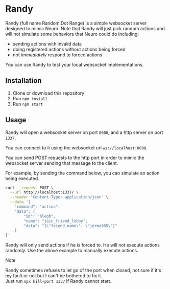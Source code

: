 # Randy

Randy (full name Random Dot Range) is a simple websocket server designed to mimic Neuro. Note that Randy will just pick random actions and will not simulate some behaviors that Neuro could do including:
- sending actions with invalid data
- doing registered actions without actions being forced
- not *immediately* respond to forced actions

You can use Randy to test your local websocket implementations.

## Installation

1. Clone or download this repository
2. Run `npm install`
3. Run `npm start`

## Usage

Randy will open a websocket server on port `8000`, and a http server on port `1337`.

You can connect to it using the websocket url `ws://localhost:8000`.

You can send POST requests to the http port in order to mimic the websocket server sending that message to the client.

For example, by sending the command below, you can simulate an action being executed.

```bash
curl --request POST \
  --url http://localhost:1337/ \
  --header 'Content-Type: application/json' \
  --data '{
	"command": "action",
	"data": {
		"id": "blegh",
		"name": "join_friend_lobby",
		"data": "{\"friend_name\": \"jerma985\"}"
	}
}'
```

Randy will only send actions if he is forced to. He will not execute actions randomly. Use the above example to manually execute actions.

> [!Note]  
> Randy sometimes refuses to let go of the port when closed, not sure if it's my fault or not but I can't be bothered to fix it.  
> Just run `npx kill-port 1337` if Randy cannot start.

